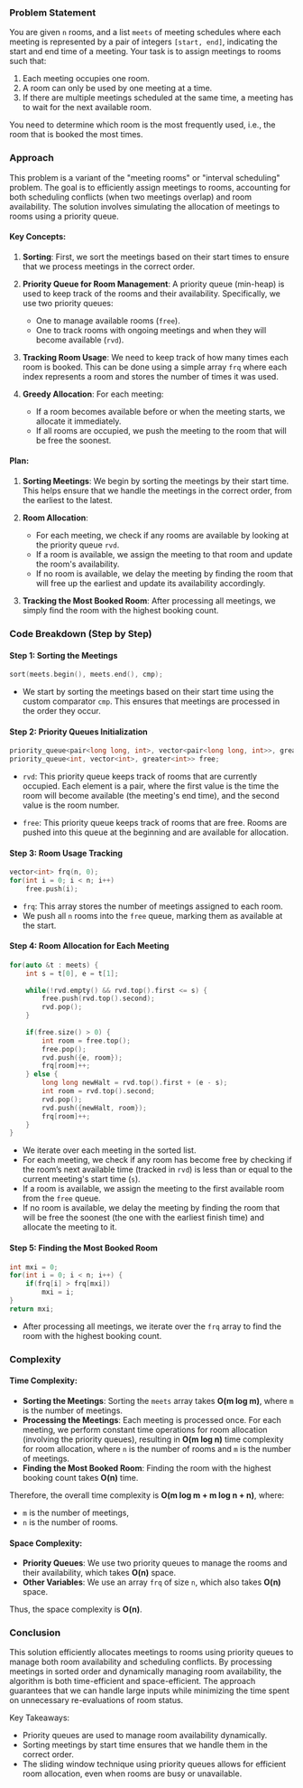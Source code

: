 ### Problem Statement

You are given `n` rooms, and a list `meets` of meeting schedules where each meeting is represented by a pair of integers `[start, end]`, indicating the start and end time of a meeting. Your task is to assign meetings to rooms such that:

1. Each meeting occupies one room.
2. A room can only be used by one meeting at a time.
3. If there are multiple meetings scheduled at the same time, a meeting has to wait for the next available room.

You need to determine which room is the most frequently used, i.e., the room that is booked the most times.

### Approach

This problem is a variant of the "meeting rooms" or "interval scheduling" problem. The goal is to efficiently assign meetings to rooms, accounting for both scheduling conflicts (when two meetings overlap) and room availability. The solution involves simulating the allocation of meetings to rooms using a priority queue.

#### Key Concepts:
1. **Sorting**: First, we sort the meetings based on their start times to ensure that we process meetings in the correct order.
  
2. **Priority Queue for Room Management**: A priority queue (min-heap) is used to keep track of the rooms and their availability. Specifically, we use two priority queues:
   - One to manage available rooms (`free`).
   - One to track rooms with ongoing meetings and when they will become available (`rvd`).

3. **Tracking Room Usage**: We need to keep track of how many times each room is booked. This can be done using a simple array `frq` where each index represents a room and stores the number of times it was used.

4. **Greedy Allocation**: For each meeting:
   - If a room becomes available before or when the meeting starts, we allocate it immediately.
   - If all rooms are occupied, we push the meeting to the room that will be free the soonest.

#### Plan:
1. **Sorting Meetings**: We begin by sorting the meetings by their start time. This helps ensure that we handle the meetings in the correct order, from the earliest to the latest.

2. **Room Allocation**:
   - For each meeting, we check if any rooms are available by looking at the priority queue `rvd`.
   - If a room is available, we assign the meeting to that room and update the room's availability.
   - If no room is available, we delay the meeting by finding the room that will free up the earliest and update its availability accordingly.

3. **Tracking the Most Booked Room**: After processing all meetings, we simply find the room with the highest booking count.

### Code Breakdown (Step by Step)

#### Step 1: Sorting the Meetings

```cpp
sort(meets.begin(), meets.end(), cmp);
```
- We start by sorting the meetings based on their start time using the custom comparator `cmp`. This ensures that meetings are processed in the order they occur.

#### Step 2: Priority Queues Initialization

```cpp
priority_queue<pair<long long, int>, vector<pair<long long, int>>, greater<pair<long long, int>>> rvd;
priority_queue<int, vector<int>, greater<int>> free;
```
- `rvd`: This priority queue keeps track of rooms that are currently occupied. Each element is a pair, where the first value is the time the room will become available (the meeting's end time), and the second value is the room number.
  
- `free`: This priority queue keeps track of rooms that are free. Rooms are pushed into this queue at the beginning and are available for allocation.

#### Step 3: Room Usage Tracking

```cpp
vector<int> frq(n, 0);
for(int i = 0; i < n; i++)
    free.push(i);
```
- `frq`: This array stores the number of meetings assigned to each room.
- We push all `n` rooms into the `free` queue, marking them as available at the start.

#### Step 4: Room Allocation for Each Meeting

```cpp
for(auto &t : meets) {
    int s = t[0], e = t[1];
    
    while(!rvd.empty() && rvd.top().first <= s) {
        free.push(rvd.top().second);
        rvd.pop();
    }
    
    if(free.size() > 0) {
        int room = free.top();
        free.pop();
        rvd.push({e, room});
        frq[room]++;
    } else {
        long long newHalt = rvd.top().first + (e - s);
        int room = rvd.top().second;
        rvd.pop();
        rvd.push({newHalt, room});
        frq[room]++;
    }
}
```
- We iterate over each meeting in the sorted list.
- For each meeting, we check if any room has become free by checking if the room’s next available time (tracked in `rvd`) is less than or equal to the current meeting's start time (`s`).
- If a room is available, we assign the meeting to the first available room from the `free` queue.
- If no room is available, we delay the meeting by finding the room that will be free the soonest (the one with the earliest finish time) and allocate the meeting to it.

#### Step 5: Finding the Most Booked Room

```cpp
int mxi = 0;
for(int i = 0; i < n; i++) {
    if(frq[i] > frq[mxi])
        mxi = i;
}
return mxi;
```
- After processing all meetings, we iterate over the `frq` array to find the room with the highest booking count.

### Complexity

#### Time Complexity:
- **Sorting the Meetings**: Sorting the `meets` array takes **O(m log m)**, where `m` is the number of meetings.
- **Processing the Meetings**: Each meeting is processed once. For each meeting, we perform constant time operations for room allocation (involving the priority queues), resulting in **O(m log n)** time complexity for room allocation, where `n` is the number of rooms and `m` is the number of meetings.
- **Finding the Most Booked Room**: Finding the room with the highest booking count takes **O(n)** time.

Therefore, the overall time complexity is **O(m log m + m log n + n)**, where:
- `m` is the number of meetings,
- `n` is the number of rooms.

#### Space Complexity:
- **Priority Queues**: We use two priority queues to manage the rooms and their availability, which takes **O(n)** space.
- **Other Variables**: We use an array `frq` of size `n`, which also takes **O(n)** space.
  
Thus, the space complexity is **O(n)**.

### Conclusion

This solution efficiently allocates meetings to rooms using priority queues to manage both room availability and scheduling conflicts. By processing meetings in sorted order and dynamically managing room availability, the algorithm is both time-efficient and space-efficient. The approach guarantees that we can handle large inputs while minimizing the time spent on unnecessary re-evaluations of room status.

Key Takeaways:
- Priority queues are used to manage room availability dynamically.
- Sorting meetings by start time ensures that we handle them in the correct order.
- The sliding window technique using priority queues allows for efficient room allocation, even when rooms are busy or unavailable.
